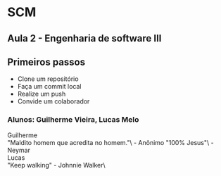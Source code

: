 # SCM

## Aula 2 - Engenharia de software III
## Primeiros passos
-  Clone um repositório
-  Faça um commit local
-  Realize um push
-  Convide um colaborador

### Alunos: Guilherme Vieira, Lucas Melo

Guilherme\
"Maldito homem que acredita no homem."\ - Anônimo
"100% Jesus"\ - Neymar
\
Lucas\
"Keep walking" - Johnnie Walker\
